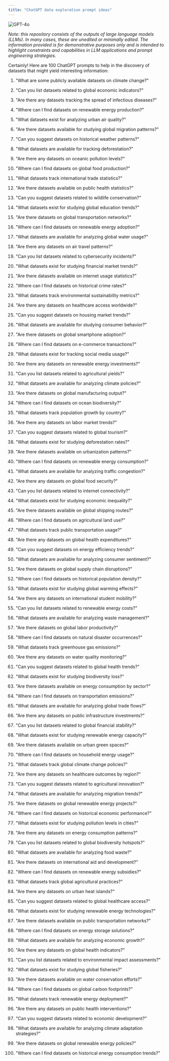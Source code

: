 ```yaml
---
title: "ChatGPT data exploration prompt ideas"
---
```

![GPT-4o](https://img.shields.io/badge/GPT--4o-3333FF?style=for-the-badge&logo=openai&logoColor=white)



*Note: this repository consists of the outputs of large language models (LLMs). In many cases, these are unedited or minimally edited. The information provided is for demonstrative purposes only and is intended to highlight constraints and capabilities in LLM applications and prompt engineering strategies.*




Certainly! Here are 100 ChatGPT prompts to help in the discovery of datasets that might yield interesting information:

1.  "What are some publicly available datasets on climate change?"
    
2.  "Can you list datasets related to global economic indicators?"
    
3.  "Are there any datasets tracking the spread of infectious diseases?"
    
4.  "Where can I find datasets on renewable energy production?"
    
5.  "What datasets exist for analyzing urban air quality?"
    
6.  "Are there datasets available for studying global migration patterns?"
    
7.  "Can you suggest datasets on historical weather patterns?"
    
8.  "What datasets are available for tracking deforestation?"
    
9.  "Are there any datasets on oceanic pollution levels?"
    
10.  "Where can I find datasets on global food production?"
    
11.  "What datasets track international trade statistics?"
    
12.  "Are there datasets available on public health statistics?"
    
13.  "Can you suggest datasets related to wildlife conservation?"
    
14.  "What datasets exist for studying global education trends?"
    
15.  "Are there datasets on global transportation networks?"
    
16.  "Where can I find datasets on renewable energy adoption?"
    
17.  "What datasets are available for analyzing global water usage?"
    
18.  "Are there any datasets on air travel patterns?"
    
19.  "Can you list datasets related to cybersecurity incidents?"
    
20.  "What datasets exist for studying financial market trends?"
    
21.  "Are there datasets available on internet usage statistics?"
    
22.  "Where can I find datasets on historical crime rates?"
    
23.  "What datasets track environmental sustainability metrics?"
    
24.  "Are there any datasets on healthcare access worldwide?"
    
25.  "Can you suggest datasets on housing market trends?"
    
26.  "What datasets are available for studying consumer behavior?"
    
27.  "Are there datasets on global smartphone adoption?"
    
28.  "Where can I find datasets on e-commerce transactions?"
    
29.  "What datasets exist for tracking social media usage?"
    
30.  "Are there any datasets on renewable energy investments?"
    
31.  "Can you list datasets related to agricultural yields?"
    
32.  "What datasets are available for analyzing climate policies?"
    
33.  "Are there datasets on global manufacturing output?"
    
34.  "Where can I find datasets on ocean biodiversity?"
    
35.  "What datasets track population growth by country?"
    
36.  "Are there any datasets on labor market trends?"
    
37.  "Can you suggest datasets related to global tourism?"
    
38.  "What datasets exist for studying deforestation rates?"
    
39.  "Are there datasets available on urbanization patterns?"
    
40.  "Where can I find datasets on renewable energy consumption?"
    
41.  "What datasets are available for analyzing traffic congestion?"
    
42.  "Are there any datasets on global food security?"
    
43.  "Can you list datasets related to internet connectivity?"
    
44.  "What datasets exist for studying economic inequality?"
    
45.  "Are there datasets available on global shipping routes?"
    
46.  "Where can I find datasets on agricultural land use?"
    
47.  "What datasets track public transportation usage?"
    
48.  "Are there any datasets on global health expenditures?"
    
49.  "Can you suggest datasets on energy efficiency trends?"
    
50.  "What datasets are available for analyzing consumer sentiment?"
    
51.  "Are there datasets on global supply chain disruptions?"
    
52.  "Where can I find datasets on historical population density?"
    
53.  "What datasets exist for studying global warming effects?"
    
54.  "Are there any datasets on international student mobility?"
    
55.  "Can you list datasets related to renewable energy costs?"
    
56.  "What datasets are available for analyzing waste management?"
    
57.  "Are there datasets on global labor productivity?"
    
58.  "Where can I find datasets on natural disaster occurrences?"
    
59.  "What datasets track greenhouse gas emissions?"
    
60.  "Are there any datasets on water quality monitoring?"
    
61.  "Can you suggest datasets related to global health trends?"
    
62.  "What datasets exist for studying biodiversity loss?"
    
63.  "Are there datasets available on energy consumption by sector?"
    
64.  "Where can I find datasets on transportation emissions?"
    
65.  "What datasets are available for analyzing global trade flows?"
    
66.  "Are there any datasets on public infrastructure investments?"
    
67.  "Can you list datasets related to global financial stability?"
    
68.  "What datasets exist for studying renewable energy capacity?"
    
69.  "Are there datasets available on urban green spaces?"
    
70.  "Where can I find datasets on household energy usage?"
    
71.  "What datasets track global climate change policies?"
    
72.  "Are there any datasets on healthcare outcomes by region?"
    
73.  "Can you suggest datasets related to agricultural innovation?"
    
74.  "What datasets are available for analyzing migration trends?"
    
75.  "Are there datasets on global renewable energy projects?"
    
76.  "Where can I find datasets on historical economic performance?"
    
77.  "What datasets exist for studying pollution levels in cities?"
    
78.  "Are there any datasets on energy consumption patterns?"
    
79.  "Can you list datasets related to global biodiversity hotspots?"
    
80.  "What datasets are available for analyzing food waste?"
    
81.  "Are there datasets on international aid and development?"
    
82.  "Where can I find datasets on renewable energy subsidies?"
    
83.  "What datasets track global agricultural practices?"
    
84.  "Are there any datasets on urban heat islands?"
    
85.  "Can you suggest datasets related to global healthcare access?"
    
86.  "What datasets exist for studying renewable energy technologies?"
    
87.  "Are there datasets available on public transportation networks?"
    
88.  "Where can I find datasets on energy storage solutions?"
    
89.  "What datasets are available for analyzing economic growth?"
    
90.  "Are there any datasets on global health indicators?"
    
91.  "Can you list datasets related to environmental impact assessments?"
    
92.  "What datasets exist for studying global fisheries?"
    
93.  "Are there datasets available on water conservation efforts?"
    
94.  "Where can I find datasets on global carbon footprints?"
    
95.  "What datasets track renewable energy deployment?"
    
96.  "Are there any datasets on public health interventions?"
    
97.  "Can you suggest datasets related to economic development?"
    
98.  "What datasets are available for analyzing climate adaptation strategies?"
    
99.  "Are there datasets on global renewable energy policies?"
    
100.  "Where can I find datasets on historical energy consumption trends?"